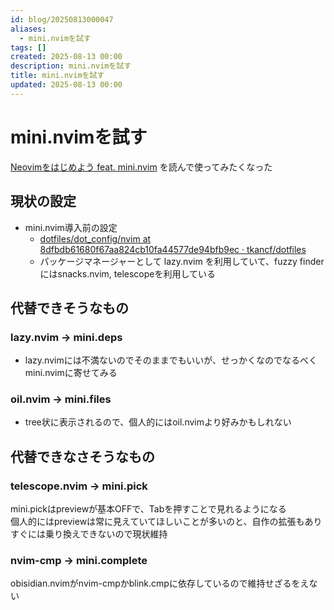```yaml
---
id: blog/20250813000047
aliases:
  - mini.nvimを試す
tags: []
created: 2025-08-13 00:00
description: mini.nvimを試す
title: mini.nvimを試す
updated: 2025-08-13 00:00
---
```


# mini.nvimを試す

[Neovimをはじめよう feat. mini.nvim](https://zenn.dev/kawarimidoll/books/6064bf6f193b51) を読んで使ってみたくなった

## 現状の設定

- mini.nvim導入前の設定
    - [dotfiles/dot_config/nvim at 8dfbdb61680f67aa824cb10fa44577de94bfb9ec · tkancf/dotfiles](https://github.com/tkancf/dotfiles/tree/8dfbdb61680f67aa824cb10fa44577de94bfb9ec/dot_config/nvim)
    - パッケージマネージャーとして lazy.nvim を利用していて、fuzzy finderにはsnacks.nvim, telescopeを利用している

## 代替できそうなもの

### lazy.nvim → mini.deps

- lazy.nvimには不満ないのでそのままでもいいが、せっかくなのでなるべくmini.nvimに寄せてみる

### oil.nvim → mini.files

- tree状に表示されるので、個人的にはoil.nvimより好みかもしれない

## 代替できなさそうなもの

### telescope.nvim → mini.pick

mini.pickはpreviewが基本OFFで、Tabを押すことで見れるようになる  
個人的にはpreviewは常に見えていてほしいことが多いのと、自作の拡張もありすぐには乗り換えできないので現状維持

### nvim-cmp → mini.complete

obisidian.nvimがnvim-cmpかblink.cmpに依存しているので維持せざるをえない


